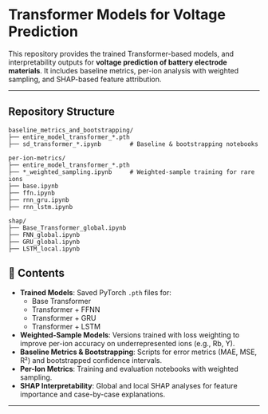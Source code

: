 # Transformer Models for Voltage Prediction

This repository provides the trained Transformer-based models, and interpretability outputs for **voltage prediction of battery electrode materials**. It includes baseline metrics, per-ion analysis with weighted sampling, and SHAP-based feature attribution.

---


## Repository Structure

```text
baseline_metrics_and_bootstrapping/  
├── entire_model_transformer_*.pth  
├── sd_transformer_*.ipynb        # Baseline & bootstrapping notebooks  

per-ion-metrics/
├── entire_model_transformer_*.pth  
├── *_weighted_sampling.ipynb     # Weighted-sample training for rare ions  
├── base.ipynb  
├── ffn.ipynb  
├── rnn_gru.ipynb  
├── rnn_lstm.ipynb  

shap/
├── Base_Transformer_global.ipynb  
├── FNN_global.ipynb  
├── GRU_global.ipynb  
├── LSTM_local.ipynb  

```


## 📑 Contents
 
- **Trained Models**: Saved PyTorch `.pth` files for:  
  - Base Transformer  
  - Transformer + FFNN  
  - Transformer + GRU  
  - Transformer + LSTM  
- **Weighted-Sample Models**: Versions trained with loss weighting to improve per-ion accuracy on underrepresented ions (e.g., Rb, Y).  
- **Baseline Metrics & Bootstrapping**: Scripts for error metrics (MAE, MSE, R²) and bootstrapped confidence intervals.  
- **Per-Ion Metrics**: Training and evaluation notebooks with weighted sampling.  
- **SHAP Interpretability**: Global and local SHAP analyses for feature importance and case-by-case explanations.  

---
